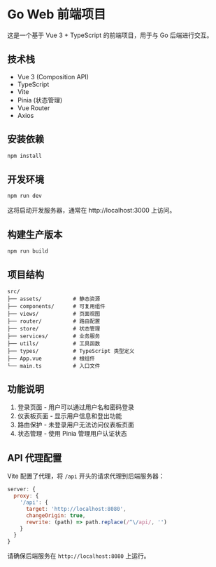 # Go Web 前端项目

这是一个基于 Vue 3 + TypeScript 的前端项目，用于与 Go 后端进行交互。

## 技术栈

- Vue 3 (Composition API)
- TypeScript
- Vite
- Pinia (状态管理)
- Vue Router
- Axios

## 安装依赖

```bash
npm install
```

## 开发环境

```bash
npm run dev
```

这将启动开发服务器，通常在 http://localhost:3000 上访问。

## 构建生产版本

```bash
npm run build
```

## 项目结构

```
src/
├── assets/          # 静态资源
├── components/      # 可复用组件
├── views/           # 页面视图
├── router/          # 路由配置
├── store/           # 状态管理
├── services/        # 业务服务
├── utils/           # 工具函数
├── types/           # TypeScript 类型定义
├── App.vue          # 根组件
└── main.ts          # 入口文件
```

## 功能说明

1. 登录页面 - 用户可以通过用户名和密码登录
2. 仪表板页面 - 显示用户信息和登出功能
3. 路由保护 - 未登录用户无法访问仪表板页面
4. 状态管理 - 使用 Pinia 管理用户认证状态

## API 代理配置

Vite 配置了代理，将 `/api` 开头的请求代理到后端服务器：

```javascript
server: {
  proxy: {
    '/api': {
      target: 'http://localhost:8080',
      changeOrigin: true,
      rewrite: (path) => path.replace(/^\/api/, '')
    }
  }
}
```

请确保后端服务在 `http://localhost:8080` 上运行。